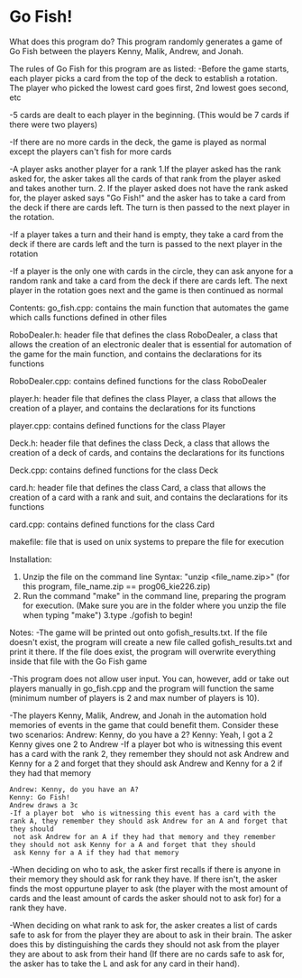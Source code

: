 # Go Fish!

What does this program do?
This program randomly generates a game of Go Fish between the players Kenny, Malik, Andrew, and Jonah.

The rules of Go Fish for this program are as listed:
-Before the game starts, each player picks a card from the top of the deck to establish a rotation. The player who picked the 
 lowest card goes first, 2nd lowest goes second, etc

-5 cards are dealt to each player in the beginning. (This would be 7 cards if there were two players)

-If there are no more cards in the deck, the game is played as normal except the players can't fish for more cards

-A player asks another player for a rank 
	1.If the player asked has the rank asked for, the asker takes all the cards of that rank
	   from the player asked and takes another turn.
	2. If the player asked does not have the rank asked for, the player asked says "Go Fish!" and the asker 
	   has to take a card from the deck if there are cards left. The turn is then passed to the next player in the rotation. 

-If a player takes a turn and their hand is empty, they take a card from the deck if there are cards left and the turn is passed to 
 the next player in the rotation

-If a player is the only one with cards in the circle, they can ask anyone for a random rank and take a card from 
 the deck if there are cards left. The next player in the rotation goes next and the game is then continued as normal

Contents:
go_fish.cpp: contains the main function that automates the game which calls functions defined in other files 

RoboDealer.h: header file that defines the class RoboDealer, a class that allows the creation of an electronic dealer that is 
essential for automation of the game for the main function, and contains the declarations for its functions

RoboDealer.cpp: contains defined functions for the class RoboDealer

player.h: header file that defines the class Player, a class that allows the creation of a player, and contains the declarations for its functions

player.cpp: contains defined functions for the class Player

Deck.h: header file that defines the class Deck, a class that allows the creation of a deck of cards, and contains the declarations for its functions

Deck.cpp: contains defined functions for the class Deck 

card.h: header file that defines the class Card, a class that allows the creation of a card with a rank and suit, and contains the declarations for its functions

card.cpp: contains defined functions for the class Card 

makefile: file that is used on unix systems to prepare the file for execution

Installation:
1. Unzip the file on the command line
    Syntax: "unzip <file_name.zip>" (for this program, file_name.zip == prog06_kie226.zip)
2. Run the command "make" in the command line, preparing the program for execution. (Make sure you are in the folder where you unzip the file when typing "make")
3.type ./gofish to begin!

Notes:
-The game will be printed out onto gofish_results.txt. If the file doesn't exist, the program will create a new file called gofish_results.txt and print it there. If the
file does exist, the program will overwrite everything inside that file with the Go Fish game

-This program does not allow user input. You can, however, add or take out players manually in go_fish.cpp and the program will function the same
 (minimum number of players is 2 and max number of players is 10).

-The players Kenny, Malik, Andrew, and Jonah in the automation hold memories of events in the game that could benefit them. Consider these two scenarios:
	Andrew: Kenny, do you have a 2?
	Kenny: Yeah, I got a 2
	Kenny gives one 2 to Andrew
	-If a player bot  who is witnessing this event has a card with the rank 2, they remember they should not ask Andrew and Kenny for a 2 and forget 
	 that they should ask Andrew and Kenny for a 2 if they had that memory 
	
	Andrew: Kenny, do you have an A?
	Kenny: Go Fish! 
	Andrew draws a 3c
	-If a player bot  who is witnessing this event has a card with the rank A, they remember they should ask Andrew for an A and forget that they should 
	 not ask Andrew for an A if they had that memory and they remember they should not ask Kenny for a A and forget that they should 
	 ask Kenny for a A if they had that memory 

-When deciding on who to ask, the asker first recalls if there is anyone in their memory they should ask for rank they have. If there isn't, the asker finds the most
 oppurtune player to ask (the player with the most amount of cards and the least amount of cards the asker should not to ask for) for a rank they have.

-When deciding on what rank to ask for, the asker creates a list of cards safe to ask for from the player they are about to ask in their brain. The asker does this 
 by distinguishing the cards they should not ask from the player they are about to ask from their hand (If there are no cards safe to ask for, the asker has to take 
 the L and ask for any card in their hand).
